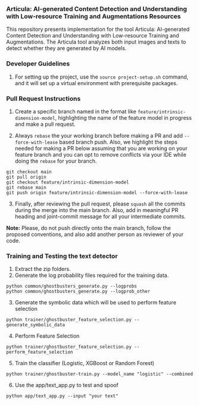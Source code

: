 ### Articula: AI-generated Content Detection and Understanding with Low-resource Training and Augmentations Resources

This repository presents implementation for the tool Articula: AI-generated Content Detection and Understanding with Low-resource Training and Augmentations. The Articula tool analyzes both input images and texts to detect whether they are generated by AI models.

### Developer Guidelines

1. For setting up the project, use the `source project-setup.sh` command, and it will set up a virtual environment with prerequisite packages.

### Pull Request Instructions

1. Create a specific branch named in the format like `feature/intrinsic-dimension-model`, highlighting the name of the feature model in progress and make a pull request.

2. Always `rebase` the your working branch before making a PR and add `--force-with-lease` based branch push. Also, we highlight the steps needed for making a PR below assuming that you are working on your feature branch and you can opt to remove conflicts via your IDE while doing the `rebase` for your branch.

```
git checkout main
git pull origin
git checkout feature/intrinsic-dimension-model
git rebase main
git push origin feature/intrinsic-dimension-model --force-with-lease
```

3. Finally, after reviewing the pull request, please `squash` all the commits during the merge into the main branch. Also, add in meaningful PR heading and joint-commit message for all your intermediate commits.

__Note:__ Please, do not push directly onto the main branch, follow the proposed conventions, and also add another person as reviewer of your code.

### Training and Testing the text detector

1. Extract the zip folders.
2. Generate the log probability files required for the training data.
```
python common/ghostbusters_generate.py --logprobs
python common/ghostbusters_generate.py --logprob_other
```
3. Generate the symbolic data which will be used to perform feature selection
```
python trainer/ghostbuster_feature_selection.py --generate_symbolic_data
```
4. Perform Feature Selection
```
python trainer/ghostbuster_feature_selection.py --perform_feature_selection
```
5. Train the classifier (Logistic, XGBoost or Random Forest)
```
python trainer/ghostbuster-train.py --model_name "logistic" --combined
```
6. Use the app/text_app.py to test and spoof
```
python app/text_app.py --input "your text"
```
